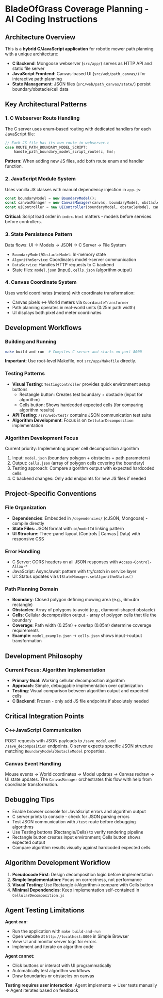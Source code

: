 # BladeOfGrass Coverage Planning - AI Coding Instructions

## Architecture Overview

This is a **hybrid C/JavaScript application** for robotic mower path planning with a unique architecture:

- **C Backend**: Mongoose webserver (`src/app/`) serves as HTTP API and static file server
- **JavaScript Frontend**: Canvas-based UI (`src/web/path_canvas/`) for interactive path planning
- **State Management**: JSON files (`src/web/path_canvas/state/`) persist boundary/obstacle/cell data

## Key Architectural Patterns

### 1. C Webserver Route Handling
The C server uses enum-based routing with dedicated handlers for each JavaScript file:
```c
// Each JS file has its own route in webserver.c
case ROUTE_PATH_BOUNDARY_MODEL_SCRIPT:
    handle_path_boundary_model_script_route(c, hm);
```
**Pattern**: When adding new JS files, add both route enum and handler function.

### 2. JavaScript Module System
Uses vanilla JS classes with manual dependency injection in `app.js`:
```javascript
const boundaryModel = new BoundaryModel();
const canvasManager = new CanvasManager(canvas, boundaryModel, obstacleModel);
const uiController = new UIController(boundaryModel, obstacleModel, canvasManager);
```
**Critical**: Script load order in `index.html` matters - models before services before controllers.

### 3. State Persistence Pattern
Data flows: UI → Models → JSON → C Server → File System
- `BoundaryModel`/`ObstacleModel`: In-memory state
- `AlgorithmService`: Coordinates model→server communication  
- `DataService`: Handles HTTP requests to C backend
- State files: `model.json` (input), `cells.json` (algorithm output)

### 4. Canvas Coordinate System
Uses world coordinates (meters) with coordinate transformation:
- Canvas pixels ↔ World meters via `CoordinateTransformer`
- Path planning operates in real-world units (0.25m path width)
- UI displays both pixel and meter coordinates

## Development Workflows

### Building and Running
```bash
make build-and-run  # Compiles C server and starts on port 8000
```
**Important**: Use root-level Makefile, not `src/app/Makefile` directly.

### Testing Patterns
- **Visual Testing**: `TestingController` provides quick environment setup buttons
  - Rectangle button: Creates test boundary + obstacle (input for algorithm)
  - Cells button: Shows hardcoded expected cells (for comparing algorithm results)
- **API Testing**: `/src/web/test/` contains JSON communication test suite
- **Algorithm Development**: Focus is on `CellularDecomposition` implementation

### Algorithm Development Focus
Current priority: Implementing proper cell decomposition algorithm
1. Input: `model.json` (boundary polygon + obstacles + path parameters)
2. Output: `cells.json` (array of polygon cells covering the boundary)
3. Testing approach: Compare algorithm output with expected hardcoded cells
4. C backend changes: Only add endpoints for new JS files if needed

## Project-Specific Conventions

### File Organization
- **Dependencies**: Embedded in `/dependencies/` (cJSON, Mongoose) - compile directly
- **State Files**: JSON format with `id`/`modelId` linking pattern
- **UI Structure**: Three-panel layout (Controls | Canvas | Data) with responsive CSS

### Error Handling
- C Server: CORS headers on all JSON responses with `Access-Control-Allow-*`
- JavaScript: Async/await pattern with try/catch in service layer
- UI: Status updates via `UIStateManager.setAlgorithmStatus()`

### Path Planning Domain
- **Boundary**: Closed polygon defining mowing area (e.g., 6m×4m rectangle)
- **Obstacles**: Array of polygons to avoid (e.g., diamond-shaped obstacle)
- **Cells**: Cellular decomposition output - array of polygon cells that tile the boundary
- **Coverage**: Path width (0.25m) + overlap (0.05m) determine coverage requirements
- **Example**: `model_example.json` → `cells.json` shows input→output transformation

## Development Philosophy

### Current Focus: Algorithm Implementation
- **Primary Goal**: Working cellular decomposition algorithm
- **Approach**: Simple, debuggable implementation over optimization
- **Testing**: Visual comparison between algorithm output and expected cells
- **C Backend**: Frozen - only add JS file endpoints if absolutely needed

## Critical Integration Points

### C↔JavaScript Communication
POST requests with JSON payloads to `/save_model` and `/save_decomposition` endpoints. C server expects specific JSON structure matching `BoundaryModel`/`ObstacleModel` properties.

### Canvas Event Handling
Mouse events → World coordinates → Model updates → Canvas redraw → UI state updates. The `CanvasManager` orchestrates this flow with help from coordinate transformation.

## Debugging Tips

- Enable browser console for JavaScript errors and algorithm output
- C server prints to console - check for JSON parsing errors
- Test JSON communication with `/test` route before debugging algorithms
- Use Testing buttons (Rectangle/Cells) to verify rendering pipeline
- Rectangle button creates input environment; Cells button shows expected output
- Compare algorithm results visually against hardcoded expected cells

## Algorithm Development Workflow

1. **Pseudocode First**: Design decomposition logic before implementation
2. **Simple Implementation**: Focus on correctness, not performance
3. **Visual Testing**: Use Rectangle→Algorithm→compare with Cells button
4. **Minimal Dependencies**: Keep implementation self-contained in `CellularDecomposition.js`

## Agent Testing Limitations

**Agent can:**
- Run the application with `make build-and-run`
- Open website at `http://localhost:8000` in Simple Browser
- View UI and monitor server logs for errors
- Implement and iterate on algorithm code

**Agent cannot:**
- Click buttons or interact with UI programmatically
- Automatically test algorithm workflows
- Draw boundaries or obstacles on canvas

**Testing requires user interaction**: Agent implements → User tests manually → Agent iterates based on feedback
